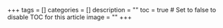 +++
tags = []
categories = []
description = ""
toc = true # Set to false to disable TOC for this article
image = ""
+++

<!--more-->
